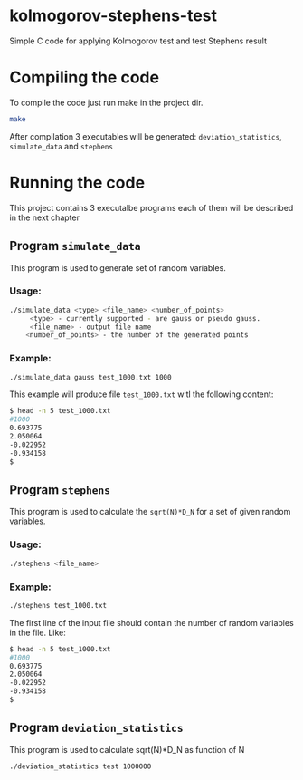 # kolmogorov-stephens-test
Simple C code for applying Kolmogorov test and test Stephens result

# Compiling the code
To compile the code just run make in the project dir.
```bash
make
```
After compilation 3 executables will be generated: `deviation_statistics`, `simulate_data` and `stephens`

# Running the code
This project contains 3 executalbe programs each of them will be described in the next chapter

## Program `simulate_data`
This program is used to generate set of random variables.
### Usage:
```bash
./simulate_data <type> <file_name> <number_of_points>
     <type> - currently supported - are gauss or pseudo gauss.
     <file_name> - output file name
    <number_of_points> - the number of the generated points
```
### Example:
```bash
./simulate_data gauss test_1000.txt 1000
```
This example will produce file `test_1000.txt` witl the following content:
```bash
$ head -n 5 test_1000.txt 
#1000
0.693775
2.050064
-0.022952
-0.934158
$
```


## Program `stephens`
This program is used to calculate the `sqrt(N)*D_N` for a set of given random variables.

### Usage:
```bash
./stephens <file_name>
```
### Example:
```bash
./stephens test_1000.txt
```

The first line of the input file should contain the number of random variables in the file. Like:
```bash
$ head -n 5 test_1000.txt 
#1000
0.693775
2.050064
-0.022952
-0.934158
$
```


## Program `deviation_statistics`
This program is used to calculate sqrt(N)*D_N as function of N
```bash
./deviation_statistics test 1000000
```
